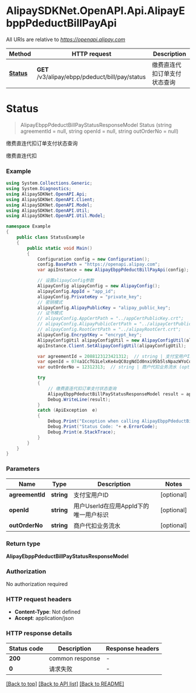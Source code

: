 # AlipaySDKNet.OpenAPI.Api.AlipayEbppPdeductBillPayApi

All URIs are relative to *https://openapi.alipay.com*

Method | HTTP request | Description
------------- | ------------- | -------------
[**Status**](AlipayEbppPdeductBillPayApi.md#status) | **GET** /v3/alipay/ebpp/pdeduct/bill/pay/status | 缴费直连代扣订单支付状态查询


<a name="status"></a>
# **Status**
> AlipayEbppPdeductBillPayStatusResponseModel Status (string agreementId = null, string openId = null, string outOrderNo = null)

缴费直连代扣订单支付状态查询

缴费直连代扣

### Example
```csharp
using System.Collections.Generic;
using System.Diagnostics;
using AlipaySDKNet.OpenAPI.Api;
using AlipaySDKNet.OpenAPI.Client;
using AlipaySDKNet.OpenAPI.Model;
using AlipaySDKNet.OpenAPI.Util;
using AlipaySDKNet.OpenAPI.Util.Model;

namespace Example
{
    public class StatusExample
    {
        public static void Main()
        {
            Configuration config = new Configuration();
            config.BasePath = "https://openapi.alipay.com";
            var apiInstance = new AlipayEbppPdeductBillPayApi(config);

            // 设置alipayConfig参数
            AlipayConfig alipayConfig = new AlipayConfig();
            alipayConfig.AppId = "app_id";
            alipayConfig.PrivateKey = "private_key";
            // 密钥模式
            alipayConfig.AlipayPublicKey = "alipay_public_key";
            // 证书模式
            // alipayConfig.AppCertPath = "../appCertPublicKey.crt";
            // alipayConfig.AlipayPublicCertPath = "../alipayCertPublicKey_RSA2.crt";
            // alipayConfig.RootCertPath = "../alipayRootCert.crt";
            alipayConfig.EncryptKey = "encrypt_key";
            AlipayConfigUtil alipayConfigUtil = new AlipayConfigUtil(alipayConfig);
            apiInstance.Client.SetAlipayConfigUtil(alipayConfigUtil);

            var agreementId = 2088123123421312;  // string | 支付宝用户ID (optional) 
            var openId = 074a1CcTG1LelxKe4xQC0zgNdId0nxi95b5lsNpazWYoCo5;  // string | 用户UserId在应用AppId下的唯一用户标识 (optional) 
            var outOrderNo = 12312313;  // string | 商户代扣业务流水 (optional) 

            try
            {
                // 缴费直连代扣订单支付状态查询
                AlipayEbppPdeductBillPayStatusResponseModel result = apiInstance.Status(agreementId, openId, outOrderNo);
                Debug.WriteLine(result);
            }
            catch (ApiException  e)
            {
                Debug.Print("Exception when calling AlipayEbppPdeductBillPayApi.Status: " + e.Message );
                Debug.Print("Status Code: "+ e.ErrorCode);
                Debug.Print(e.StackTrace);
            }
        }
    }
}
```

### Parameters

Name | Type | Description  | Notes
------------- | ------------- | ------------- | -------------
 **agreementId** | **string**| 支付宝用户ID | [optional] 
 **openId** | **string**| 用户UserId在应用AppId下的唯一用户标识 | [optional] 
 **outOrderNo** | **string**| 商户代扣业务流水 | [optional] 

### Return type

**AlipayEbppPdeductBillPayStatusResponseModel**

### Authorization

No authorization required

### HTTP request headers

 - **Content-Type**: Not defined
 - **Accept**: application/json


### HTTP response details
| Status code | Description | Response headers |
|-------------|-------------|------------------|
| **200** | common response |  -  |
| **0** | 请求失败 |  -  |

[[Back to top]](#) [[Back to API list]](../README.md#documentation-for-api-endpoints) [[Back to README]](../README.md)

